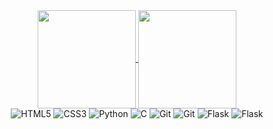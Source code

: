 <div align="center">
<a href="https://github.com/Orcha02">
<img align="center" height="157px" src="https://github-readme-stats.vercel.app/api?username=Orcha02&show_icons=true&theme=tokyonight&hide_border=true&hide_title=true&style=plastic"/>
</a>
<a href="https://github.com/Orcha02">
  <img align="center" height="157px" src="https://github-readme-stats.vercel.app/api/top-langs/?username=Orcha02&layout=compact&&theme=tokyonight&showicons=true&hide_border=true&hide_title=true&langs_count=8&style=plastic"/>
</a>
</div>
<div align="center">
  <img alt="HTML5" src="https://img.shields.io/badge/HTML-black?style=flat&logo=html5&labelColor=black&style=plastic"/>
  <img alt="CSS3" src="https://img.shields.io/badge/CSS-black?style=flat&logo=css3&labelColor=black&logoColor=blue&style=plastic"/>
  <img alt="Python" src="https://img.shields.io/badge/PYTHON-black?style=flat&logo=python&labelColor=black&logoColor=yellow&style=plastic"/>
  <img alt="C" src="https://img.shields.io/badge/C-black?style=for-the-badge&logo=c&labelColor=black&style=plastic"/>
  <img alt="Git" src="https://img.shields.io/badge/GIT-black?style=for-the-badge&logo=git&style=plastic"/>
  <img alt="Git" src="https://img.shields.io/badge/JAVASCRIPT-black?style=flat&logo=javascript&labelColor=black&style=plastic"/>
  <img alt="Flask" src="https://img.shields.io/badge/FLASK-%23000.svg?style=for-the-badge&logo=flask&style=plastic"/>
  <img alt="Flask" src="https://img.shields.io/badge/MYSQL-%23000.svg?style=for-the-badge&logo=mysql&style=plastic"/>
  
</div>
